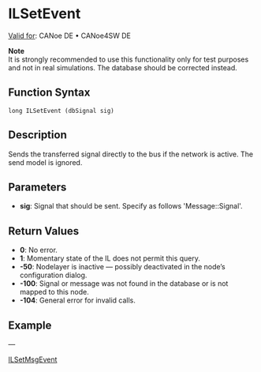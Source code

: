 # ILSetEvent

[Valid for](../../../Shared/FeatureAvailability.md): CANoe DE • CANoe4SW DE

**Note**  
It is strongly recommended to use this functionality only for test purposes and not in real simulations. The database should be corrected instead.

## Function Syntax

```
long ILSetEvent (dbSignal sig)
```

## Description

Sends the transferred signal directly to the bus if the network is active. The send model is ignored.

## Parameters

- **sig**: Signal that should be sent. Specify as follows 'Message::Signal'.

## Return Values

- **0**: No error.
- **1**: Momentary state of the IL does not permit this query.
- **-50**: Nodelayer is inactive — possibly deactivated in the node’s configuration dialog.
- **-100**: Signal or message was not found in the database or is not mapped to this node.
- **-104**: General error for invalid calls.

## Example

—

[ILSetMsgEvent](CAPLfunctionILSetMsgEvent.md)
